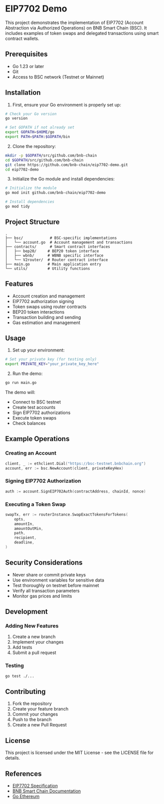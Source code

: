 # EIP7702 Demo

This project demonstrates the implementation of EIP7702 (Account Abstraction via Authorized Operations) on BNB Smart Chain (BSC). It includes examples of token swaps and delegated transactions using smart contract wallets.

## Prerequisites

- Go 1.23 or later
- Git
- Access to BSC network (Testnet or Mainnet)

## Installation

1. First, ensure your Go environment is properly set up:
```bash
# Check your Go version
go version

# Set GOPATH if not already set
export GOPATH=$HOME/go
export PATH=$PATH:$GOPATH/bin
```

2. Clone the repository:
```bash
mkdir -p $GOPATH/src/github.com/bnb-chain
cd $GOPATH/src/github.com/bnb-chain
git clone https://github.com/bnb-chain/eip7702-demo.git
cd eip7702-demo
```

3. Initialize the Go module and install dependencies:
```bash
# Initialize the module
go mod init github.com/bnb-chain/eip7702-demo

# Install dependencies
go mod tidy
```

## Project Structure

```
.
├── bsc/            # BSC-specific implementations
│   └── account.go  # Account management and transactions
├── contracts/      # Smart contract interfaces
│   ├── bep20/     # BEP20 token interface
│   ├── wbnb/      # WBNB specific interface
│   └── V2router/  # Router contract interface
├── main.go        # Main application entry
└── utils/         # Utility functions
```

## Features

- Account creation and management
- EIP7702 authorization signing
- Token swaps using router contracts
- BEP20 token interactions
- Transaction building and sending
- Gas estimation and management

## Usage

1. Set up your environment:
```bash
# Set your private key (for testing only)
export PRIVATE_KEY="your_private_key_here"
```

2. Run the demo:
```bash
go run main.go
```

The demo will:
- Connect to BSC testnet
- Create test accounts
- Sign EIP7702 authorizations
- Execute token swaps
- Check balances

## Example Operations

### Creating an Account
```go
client, _ := ethclient.Dial("https://bsc-testnet.bnbchain.org")
account, err := bsc.NewAccount(client, privateKeyHex)
```

### Signing EIP7702 Authorization
```go
auth := account.SignEIP702Auth(contractAddress, chainId, nonce)
```

### Executing a Token Swap
```go
swapTx, err := routerInstance.SwapExactTokensForTokens(
    opts,
    amountIn,
    amountOutMin,
    path,
    recipient,
    deadline,
)
```

## Security Considerations

- Never share or commit private keys
- Use environment variables for sensitive data
- Test thoroughly on testnet before mainnet
- Verify all transaction parameters
- Monitor gas prices and limits

## Development

### Adding New Features
1. Create a new branch
2. Implement your changes
3. Add tests
4. Submit a pull request

### Testing
```bash
go test ./...
```

## Contributing

1. Fork the repository
2. Create your feature branch
3. Commit your changes
4. Push to the branch
5. Create a new Pull Request

## License

This project is licensed under the MIT License - see the LICENSE file for details.

## References

- [EIP7702 Specification](https://eips.ethereum.org/EIPS/eip-7702)
- [BNB Smart Chain Documentation](https://docs.bnbchain.org/docs/getting-started)
- [Go Ethereum](https://geth.ethereum.org/docs/getting-started)
